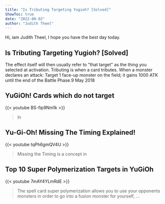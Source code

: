 ```yaml
---
title: "Is Tributing Targeting Yugioh? [Solved]"
ShowToc: true 
date: "2022-08-02"
author: "Judith Theel" 
---
```


Hi, iam Judith Theel, I hope you have the best day today.
## Is Tributing Targeting Yugioh? [Solved]
The effect itself will then usually refer to "that target" as the thing you selected at activation. Tributing is when a card tributes. When a monster declares an attack: Target 1 face-up monster on the field; it gains 1000 ATK until the end of the Battle Phase.9 May 2018

## YuGiOh! Cards which do not target
{{< youtube BS-fip9Nm1k >}}
>In 

## Yu-Gi-Oh! Missing The Timing Explained!
{{< youtube tqPh6gmQV4U >}}
>Missing the Timing is a concept in 

## Top 10 Super Polymerization Targets in YuGiOh
{{< youtube 7mAY4YLmRdE >}}
>The spell card super polymerization allows you to use your opponents monsters in order to go into a fusion monster for yourself, ...

